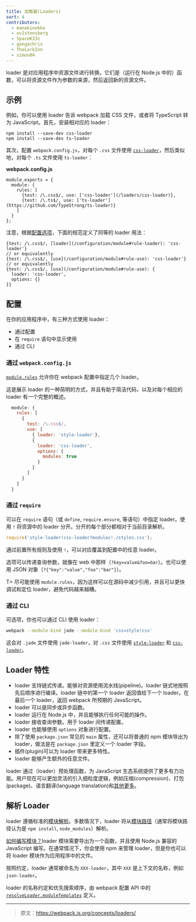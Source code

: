 ```yaml
---
title: 加载器(Loaders)
sort: 4
contributors:
  - manekinekko
  - ev1stensberg
  - SpaceK33z
  - gangachris
  - TheLarkInn
  - simon04
---
```


loader 是对应用程序中资源文件进行转换。它们是（运行在 Node.js 中的）函数，可以将资源文件作为参数的来源，然后返回新的资源文件。

## 示例

例如，你可以使用 loader 告诉 webpack 加载 CSS 文件，或者将 TypeScript 转为 JavaScript。首先，安装相对应的 loader：

```
npm install --save-dev css-loader
npm install --save-dev ts-loader
```

其次，配置 `webpack.config.js`，对每个 `.css` 文件使用 [`css-loader`](/loaders/css-loader)，然后类似地，对每个 `.ts` 文件使用 `ts-loader`：

**webpack.config.js**

```js-with-links-with-details
module.exports = {
  module: {
    rules: [
      {test: /\.css$/, use: ['css-loader'](/loaders/css-loader)},
      {test: /\.ts$/, use: ['ts-loader'](https://github.com/TypeStrong/ts-loader)}
    ]
  }
};
```

注意，根据[配置选项](/configuration#options)，下面的规范定义了同等的 loader 用法：

```js-with-links-with-details
{test: /\.css$/, [loader](/configuration/module#rule-loader): 'css-loader'}
// or equivalently
{test: /\.css$/, [use](/configuration/module#rule-use): 'css-loader'}
// or equivalently
{test: /\.css$/, [use](/configuration/module#rule-use): {
  loader: 'css-loader',
  options: {}
}}
```

## 配置

在你的应用程序中，有三种方式使用 loader：

* 通过配置
* 在 `require` 语句中显示使用
* 通过 CLI

### 通过 `webpack.config.js`

[`module.rules`](https://webpack.js.org/configuration/module/#module-rules) 允许你在 webpack 配置中指定几个 loader。

这是展示 loader 的一种简明的方式，并且有助于简洁代码，以及对每个相应的 loader 有一个完整的概述。

```js
  module: {
    rules: [
      {
        test: /\.css$/,
        use: [
          { loader: 'style-loader'},
          {
            loader: 'css-loader',
            options: {
              modules: true
            }
          }
        ]
      }
    ]
  }
```

### 通过 `require`

可以在 `require` 语句（或 `define`, `require.ensure`, 等语句）中指定 loader。使用 `!` 将资源中的 loader 分开。分开的每个部分都相对于当前目录解析。

```js
require('style-loader!css-loader?modules!./styles.css');
```

通过前置所有规则及使用 `!`，可以对应覆盖到配置中的任意 loader。

选项可以传递查询参数，就像在 web 中那样（`?key=value&foo=bar`）。也可以使用 JSON 对象（`?{"key":"value","foo":"bar"}`）。

T> 尽可能使用 `module.rules`，因为这样可以在源码中减少引用，并且可以更快调试和定位 loader，避免代码越来越糟。

### 通过 CLI

可选项，你也可以通过 CLI 使用 loader：

```sh
webpack --module-bind jade --module-bind 'css=style!css'
```

这会对 `.jade` 文件使用 `jade-loader`，对 `.css` 文件使用 [`style-loader`](/loaders/style-loader) 和 [`css-loader`](/loaders/css-loader)。

## Loader 特性

* loader 支持链式传递。能够对资源使用流水线(pipeline)。loader 链式地按照先后顺序进行编译。loader 链中的第一个 loader 返回值给下一个 loader。在最后一个 loader，返回 webpack 所预期的 JavaScript。
* loader 可以是同步或异步函数。
* loader 运行在 Node.js 中，并且能够执行任何可能的操作。
* loader 接收查询参数。用于 loader 间传递配置。
* loader 也能够使用 `options` 对象进行配置。
* 除了使用 `package.json` 常见的 `main` 属性，还可以将普通的 npm 模块导出为 loader，做法是在 `package.json` 里定义一个 loader 字段。
* 插件(plugin)可以为 loader 带来更多特性。
* loader 能够产生额外的任意文件。

loader 通过（loader）预处理函数，为 JavaScript 生态系统提供了更多有力功能。用户现在可以更加灵活的引入细粒度逻辑，例如压缩(compression)、打包(package)、语言翻译(language translation)和[其他更多](/loaders)。

## 解析 Loader

loader 遵循标准的[模块解析](/concepts/module-resolution/)。多数情况下，loader 将从[模块路径](/concepts/module-resolution/#module-paths)（通常将模块路径认为是 `npm install`, `node_modules`）解析。

[如何编写模块？](/development/how-to-write-a-loader)loader 模块需要导出为一个函数，并且使用 Node.js 兼容的 JavaScript 编写。在通常情况下，你会使用 npm 来管理 loader，但是你也可以将 loader 模块作为应用程序中的文件。

按照约定，loader 通常被命名为 `XXX-loader`，其中 `XXX` 是上下文的名称，例如 `json-loader`。

loader 的名称约定和优先搜索顺序，由 webpack 配置 API 中的  [`resolveLoader.moduleTemplates`](/configuration/resolve#resolveloader) 定义。

***

> 原文：https://webpack.js.org/concepts/loaders/
